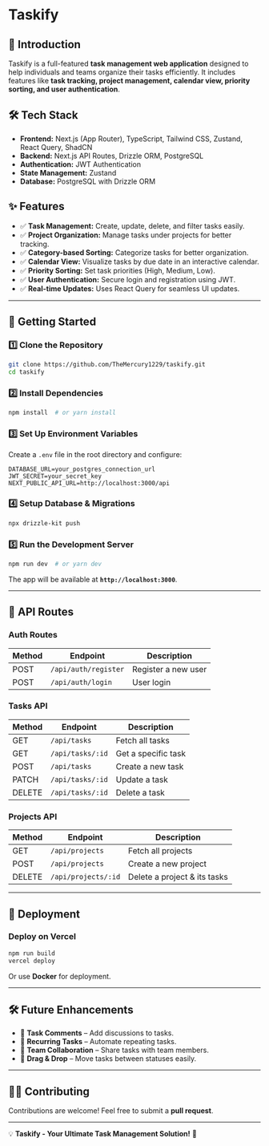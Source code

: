 # Taskify

## 🚀 Introduction
Taskify is a full-featured **task management web application** designed to help individuals and teams organize their tasks efficiently. It includes features like **task tracking, project management, calendar view, priority sorting, and user authentication**.

## 🛠️ Tech Stack
- **Frontend:** Next.js (App Router), TypeScript, Tailwind CSS, Zustand, React Query, ShadCN
- **Backend:** Next.js API Routes, Drizzle ORM, PostgreSQL
- **Authentication:** JWT Authentication
- **State Management:** Zustand
- **Database:** PostgreSQL with Drizzle ORM

## ✨ Features
- ✅ **Task Management:** Create, update, delete, and filter tasks easily.
- ✅ **Project Organization:** Manage tasks under projects for better tracking.
- ✅ **Category-based Sorting:** Categorize tasks for better organization.
- ✅ **Calendar View:** Visualize tasks by due date in an interactive calendar.
- ✅ **Priority Sorting:** Set task priorities (High, Medium, Low).
- ✅ **User Authentication:** Secure login and registration using JWT.
- ✅ **Real-time Updates:** Uses React Query for seamless UI updates.

---

## 🎯 Getting Started
### **1️⃣ Clone the Repository**
```sh
git clone https://github.com/TheMercury1229/taskify.git
cd taskify
```

### **2️⃣ Install Dependencies**
```sh
npm install  # or yarn install
```

### **3️⃣ Set Up Environment Variables**
Create a `.env` file in the root directory and configure:
```env
DATABASE_URL=your_postgres_connection_url
JWT_SECRET=your_secret_key
NEXT_PUBLIC_API_URL=http://localhost:3000/api
```

### **4️⃣ Setup Database & Migrations**
```sh
npx drizzle-kit push
```

### **5️⃣ Run the Development Server**
```sh
npm run dev  # or yarn dev
```
The app will be available at **`http://localhost:3000`**.

---

## 🔧 API Routes
### **Auth Routes**
| Method | Endpoint             | Description          |
|--------|----------------------|----------------------|
| POST   | `/api/auth/register` | Register a new user |
| POST   | `/api/auth/login`    | User login          |

### **Tasks API**
| Method | Endpoint            | Description                    |
|--------|---------------------|--------------------------------|
| GET    | `/api/tasks`        | Fetch all tasks               |
| GET    | `/api/tasks/:id`    | Get a specific task            |
| POST   | `/api/tasks`        | Create a new task              |
| PATCH  | `/api/tasks/:id`    | Update a task                  |
| DELETE | `/api/tasks/:id`    | Delete a task                  |

### **Projects API**
| Method | Endpoint            | Description                    |
|--------|---------------------|--------------------------------|
| GET    | `/api/projects`     | Fetch all projects            |
| POST   | `/api/projects`     | Create a new project          |
| DELETE | `/api/projects/:id` | Delete a project & its tasks  |

---

## 🚀 Deployment
### **Deploy on Vercel**
```sh
npm run build
vercel deploy
```
Or use **Docker** for deployment.

---

## 🛠️ Future Enhancements
- 🔹 **Task Comments** – Add discussions to tasks.
- 🔹 **Recurring Tasks** – Automate repeating tasks.
- 🔹 **Team Collaboration** – Share tasks with team members.
- 🔹 **Drag & Drop** – Move tasks between statuses easily.

---

## 👨‍💻 Contributing
Contributions are welcome! Feel free to submit a **pull request**.

---


💡 **Taskify - Your Ultimate Task Management Solution!** 🎯

